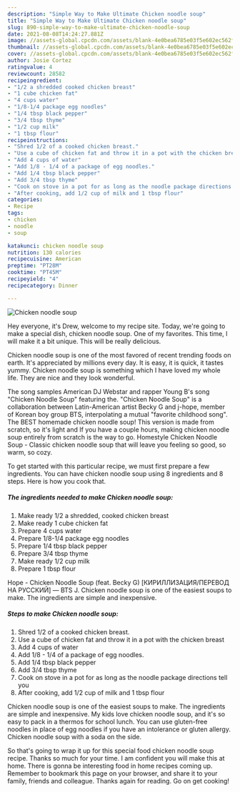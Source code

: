```yaml
---
description: "Simple Way to Make Ultimate Chicken noodle soup"
title: "Simple Way to Make Ultimate Chicken noodle soup"
slug: 890-simple-way-to-make-ultimate-chicken-noodle-soup
date: 2021-08-08T14:24:27.881Z
image: //assets-global.cpcdn.com/assets/blank-4e0bea6785e03f5e602ec562f230caae08da540cada707380b4fe1bbebba43da.png
thumbnail: //assets-global.cpcdn.com/assets/blank-4e0bea6785e03f5e602ec562f230caae08da540cada707380b4fe1bbebba43da.png
cover: //assets-global.cpcdn.com/assets/blank-4e0bea6785e03f5e602ec562f230caae08da540cada707380b4fe1bbebba43da.png
author: Josie Cortez
ratingvalue: 4
reviewcount: 28582
recipeingredient:
- "1/2 a shredded cooked chicken breast"
- "1 cube chicken fat"
- "4 cups water"
- "1/8-1/4 package egg noodles"
- "1/4 tbsp black pepper"
- "3/4 tbsp thyme"
- "1/2 cup milk"
- "1 tbsp flour"
recipeinstructions:
- "Shred 1/2 of a cooked chicken breast."
- "Use a cube of chicken fat and throw it in a pot with the chicken breast"
- "Add 4 cups of water"
- "Add 1/8 - 1/4 of a package of egg noodles."
- "Add 1/4 tbsp black pepper"
- "Add 3/4 tbsp thyme"
- "Cook on stove in a pot for as long as the noodle package directions tell you"
- "After cooking, add 1/2 cup of milk and 1 tbsp flour"
categories:
- Recipe
tags:
- chicken
- noodle
- soup

katakunci: chicken noodle soup 
nutrition: 130 calories
recipecuisine: American
preptime: "PT28M"
cooktime: "PT45M"
recipeyield: "4"
recipecategory: Dinner

---
```



![Chicken noodle soup](//assets-global.cpcdn.com/assets/blank-4e0bea6785e03f5e602ec562f230caae08da540cada707380b4fe1bbebba43da.png)

Hey everyone, it's Drew, welcome to my recipe site. Today, we're going to make a special dish, chicken noodle soup. One of my favorites. This time, I will make it a bit unique. This will be really delicious.

Chicken noodle soup is one of the most favored of recent trending foods on earth. It's appreciated by millions every day. It is easy, it is quick, it tastes yummy. Chicken noodle soup is something which I have loved my whole life. They are nice and they look wonderful.

The song samples American DJ Webstar and rapper Young B&#39;s song &#34;Chicken Noodle Soup&#34; featuring the. &#34;Chicken Noodle Soup&#34; is a collaboration between Latin-American artist Becky G and j-hope, member of Korean boy group BTS, interpolating a mutual &#34;favorite childhood song&#34;. The BEST homemade chicken noodle soup! This version is made from scratch, so it&#39;s light and If you have a couple hours, making chicken noodle soup entirely from scratch is the way to go. Homestyle Chicken Noodle Soup - Classic chicken noodle soup that will leave you feeling so good, so warm, so cozy.


To get started with this particular recipe, we must first prepare a few ingredients. You can have chicken noodle soup using 8 ingredients and 8 steps. Here is how you cook that.

<!--inarticleads1-->

##### The ingredients needed to make Chicken noodle soup:

1. Make ready 1/2 a shredded, cooked chicken breast
1. Make ready 1 cube chicken fat
1. Prepare 4 cups water
1. Prepare 1/8-1/4 package egg noodles
1. Prepare 1/4 tbsp black pepper
1. Prepare 3/4 tbsp thyme
1. Make ready 1/2 cup milk
1. Prepare 1 tbsp flour


Hope - Chicken Noodle Soup (feat. Becky G) [КИРИЛЛИЗАЦИЯ/ПЕРЕВОД НА РУССКИЙ] — BTS J. Chicken noodle soup is one of the easiest soups to make. The ingredients are simple and inexpensive. 

<!--inarticleads2-->

##### Steps to make Chicken noodle soup:

1. Shred 1/2 of a cooked chicken breast.
1. Use a cube of chicken fat and throw it in a pot with the chicken breast
1. Add 4 cups of water
1. Add 1/8 - 1/4 of a package of egg noodles.
1. Add 1/4 tbsp black pepper
1. Add 3/4 tbsp thyme
1. Cook on stove in a pot for as long as the noodle package directions tell you
1. After cooking, add 1/2 cup of milk and 1 tbsp flour


Chicken noodle soup is one of the easiest soups to make. The ingredients are simple and inexpensive. My kids love chicken noodle soup, and it&#39;s so easy to pack in a thermos for school lunch. You can use gluten-free noodles in place of egg noodles if you have an intolerance or gluten allergy. Chicken noodle soup with a soda on the side. 

So that's going to wrap it up for this special food chicken noodle soup recipe. Thanks so much for your time. I am confident you will make this at home. There is gonna be interesting food in home recipes coming up. Remember to bookmark this page on your browser, and share it to your family, friends and colleague. Thanks again for reading. Go on get cooking!
